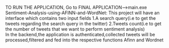 TO RUN THE APPLICATION,
         Go to FINAL APPLICATION-->main.exe
Sentiment-Analysis-using-AFINN-and-WordNet:
       This project will have an interface which contains two input fields 
       1.A search query(i.e to get the tweets regarding the search query in the twitter) 
       2.Tweets count(i.e to get the number of tweets that we want to perform sentiment analysis)    
In the backend,the application is authenticated,collected tweets will be processed,filtered and fed into the respective functions Afinn and Wordnet
     
